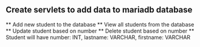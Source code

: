 ## Create servlets to add data to mariadb database

** Add new student to the database
** View all students from the database
** Update student based on number
** Delete student based on number
** Student will have number: INT, lastname: VARCHAR, firstname: VARCHAR
